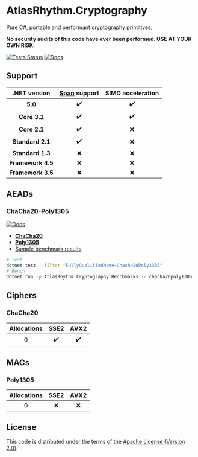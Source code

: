 # AtlasRhythm.Cryptography

Pure C#, portable and performant cryptography primitives.

**No security audits of this code have ever been performed. USE AT YOUR OWN RISK.**

[![Tests Status](https://img.shields.io/github/workflow/status/Atlas-Rhythm/Chacha20Poly1305.NET/Tests?label=tests&style=for-the-badge)](https://github.com/Atlas-Rhythm/Chacha20Poly1305.NET/actions?query=workflow%3ATests) [![Docs](https://img.shields.io/badge/docs-master-informational?style=for-the-badge)](https://atlas-rhythm.github.io/AtlasRhythm.Cryptography.NET)

## Support

| .NET version | [Span](https://docs.microsoft.com/en-us/dotnet/api/system.span-1) support | SIMD acceleration |
| :-: | :-: | :-: |
| **5.0** | ✔️ | ✔️ |
| **Core 3.1** | ✔️ | ✔️ |
| **Core 2.1** | ✔️ | ❌ |
| **Standard 2.1** | ✔️ | ❌ |
| **Standard 1.3** | ❌ | ❌ |
| **Framework 4.5** | ❌ | ❌ |
| **Framework 3.5** | ❌ | ❌ |

## AEADs

### ChaCha20-Poly1305

[![Docs](https://img.shields.io/badge/docs-master-informational?style=for-the-badge)](https://atlas-rhythm.github.io/AtlasRhythm.Cryptography.NET/api/AtlasRhythm.Cryptography.Aeads.Chacha20Poly1305.html)

-   [**ChaCha20**](#chacha20)
-   [**Poly1305**](#poly1305)
-   [Sample benchmark results](benchmark-results.md#chacha20-poly1305)

```sh
# Test
dotnet test --filter "FullyQualifiedName~Chacha20Poly1305"
# Bench
dotnet run -p AtlasRhythm.Cryptography.Benchmarks -- chacha20poly1305
```

## Ciphers

### ChaCha20

| Allocations | SSE2 | AVX2 |
| :---------: | :--: | :--: |
|      0      |  ✔️  |  ✔️  |

## MACs

### Poly1305

| Allocations | SSE2 | AVX2 |
| :---------: | :--: | :--: |
|      0      |  ❌  |  ❌  |

## License

This code is distributed under the terms of the [Apache License (Version 2.0)](LICENSE).
